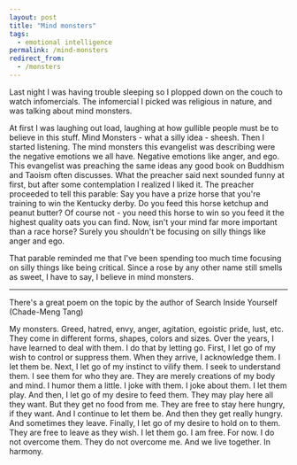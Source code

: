 ```yaml
---
layout: post
title: "Mind monsters"
tags:
  - emotional intelligence
permalink: /mind-monsters
redirect_from:
  - /monsters
---
```


Last night I was having trouble sleeping so I plopped down on the couch to watch infomercials. The infomercial I picked was religious in nature, and was talking about mind monsters.

At first I was laughing out load, laughing at how gullible people must be to believe in this stuff. Mind Monsters - what a silly idea - sheesh. Then I started listening. The mind monsters this evangelist was describing were the negative emotions we all have. Negative emotions like anger, and ego. This evangelist was preaching the same ideas any good book on Buddhism and Taoism often discusses.
What the preacher said next sounded funny at first, but after some contemplation I realized I liked it. The preacher proceeded to tell this parable:
Say you have a prize horse that you're training to win the Kentucky derby. Do you feed this horse ketchup and peanut butter? Of course not - you need this horse to win so you feed it the highest quality oats you can find.
Now, isn't your mind far more important than a race horse? Surely you shouldn't be focusing on silly things like anger and ego.

That parable reminded me that I've been spending too much time focusing on silly things like being critical. Since a rose by any other name still smells as sweet, I have to say, I believe in mind monsters.

---

There's a great poem on the topic by the author of Search Inside Yourself (Chade-Meng Tang)

My monsters.
Greed, hatred, envy, anger, agitation, egoistic pride, lust, etc.
They come in different forms, shapes, colors and sizes.
Over the years, I have learned to deal with them.
I do that by letting go.
First, I let go of my wish to control or suppress them.
When they arrive, I acknowledge them.
I let them be.
Next, I let go of my instinct to vilify them.
I seek to understand them.
I see them for who they are.
They are merely creations of my body and mind.
I humor them a little.
I joke with them.
I joke about them.
I let them play.
And then, I let go of my desire to feed them.
They may play here all they want.
But they get no food from me.
They are free to stay here hungry, if they want.
And I continue to let them be.
And then they get really hungry.
And sometimes they leave.
Finally, I let go of my desire to hold on to them.
They are free to leave as they wish.
I let them go.
I am free.
For now.
I do not overcome them.
They do not overcome me.
And we live together.
In harmony.
